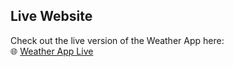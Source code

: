 ## Live Website
Check out the live version of the Weather App here:  
🌐 [Weather App Live](https://sahil-bhosale.github.io/weather-app/)
